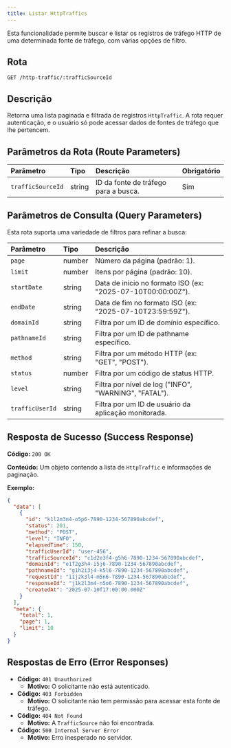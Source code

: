 ```yaml
---
title: Listar HttpTraffics
---
```


Esta funcionalidade permite buscar e listar os registros de tráfego HTTP de uma determinada fonte de tráfego, com várias opções de filtro.

## Rota

`GET /http-traffic/:trafficSourceId`

## Descrição

Retorna uma lista paginada e filtrada de registros `HttpTraffic`. A rota requer autenticação, e o usuário só pode acessar dados de fontes de tráfego que lhe pertencem.

## Parâmetros da Rota (Route Parameters)

| Parâmetro         | Tipo   | Descrição                            | Obrigatório |
| :---------------- | :----- | :----------------------------------- | :---------- |
| `trafficSourceId` | string | ID da fonte de tráfego para a busca. | Sim         |

## Parâmetros de Consulta (Query Parameters)

Esta rota suporta uma variedade de filtros para refinar a busca:

| Parâmetro       | Tipo   | Descrição                                                   |
| :-------------- | :----- | :---------------------------------------------------------- |
| `page`          | number | Número da página (padrão: 1).                               |
| `limit`         | number | Itens por página (padrão: 10).                              |
| `startDate`     | string | Data de início no formato ISO (ex: "2025-07-10T00:00:00Z"). |
| `endDate`       | string | Data de fim no formato ISO (ex: "2025-07-10T23:59:59Z").    |
| `domainId`      | string | Filtra por um ID de domínio específico.                     |
| `pathnameId`    | string | Filtra por um ID de pathname específico.                    |
| `method`        | string | Filtra por um método HTTP (ex: "GET", "POST").              |
| `status`        | number | Filtra por um código de status HTTP.                        |
| `level`         | string | Filtra por nível de log ("INFO", "WARNING", "FATAL").       |
| `trafficUserId` | string | Filtra por um ID de usuário da aplicação monitorada.        |

## Resposta de Sucesso (Success Response)

**Código:** `200 OK`

**Conteúdo:** Um objeto contendo a lista de `HttpTraffic` e informações de paginação.

**Exemplo:**

```json
{
  "data": [
    {
      "id": "k1l2m3n4-o5p6-7890-1234-567890abcdef",
      "status": 201,
      "method": "POST",
      "level": "INFO",
      "elapsedTime": 150,
      "trafficUserId": "user-456",
      "trafficSourceId": "c1d2e3f4-g5h6-7890-1234-567890abcdef",
      "domainId": "e1f2g3h4-i5j6-7890-1234-567890abcdef",
      "pathnameId": "g1h2i3j4-k5l6-7890-1234-567890abcdef",
      "requestId": "i1j2k3l4-m5n6-7890-1234-567890abcdef",
      "responseId": "j1k2l3m4-n5o6-7890-1234-567890abcdef",
      "createdAt": "2025-07-10T17:00:00.000Z"
    }
  ],
  "meta": {
    "total": 1,
    "page": 1,
    "limit": 10
  }
}
```

## Respostas de Erro (Error Responses)

- **Código:** `401 Unauthorized`
  - **Motivo:** O solicitante não está autenticado.
- **Código:** `403 Forbidden`
  - **Motivo:** O solicitante não tem permissão para acessar esta fonte de tráfego.
- **Código:** `404 Not Found`
  - **Motivo:** A `TrafficSource` não foi encontrada.
- **Código:** `500 Internal Server Error`
  - **Motivo:** Erro inesperado no servidor.
